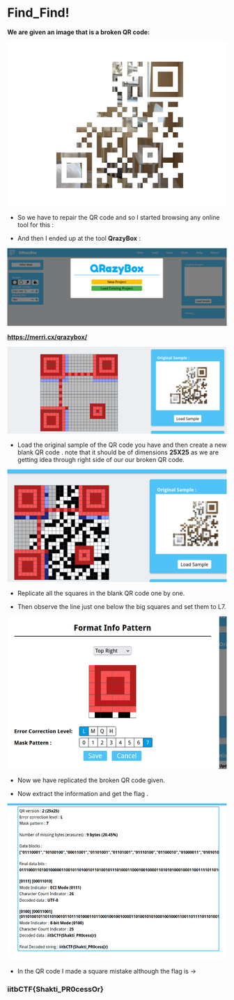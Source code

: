 # Find_Find!

**We are given an image that is a broken QR code:**

![Alt text](image.png)

- So we have to repair the QR code and so I started browsing any online tool for this : 

- And then I ended up at the tool **QrazyBox** :

![Alt text](image-1.png)

**https://merri.cx/qrazybox/**

![Alt text](image-2.png)

- Load the original sample of the QR code you have and then create a new blank QR code . note that it should be of dimensions **25X25** as we are getting idea through right side of our our broken QR code.

![Alt text](image-3.png)

- Replicate all the squares in the blank QR code one by one.

- Then observe the line just one below the big squares and set them to L7.

![Alt text](image-4.png)

- Now we have replicated the broken QR code given.

- Now extract the information and get the flag .

![Alt text](image-5.png)

- In the QR code I made a square mistake although the flag is ->

### iitbCTF{Shakti_PR0cessOr}